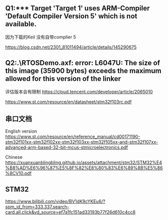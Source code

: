



## Q1:*** Target 'Target 1' uses ARM-Compiler 'Default Compiler Version 5' which is not available.

因为下载的Keil 没有自带complier 5

https://blog.csdn.net/2301_81011494/article/details/145290675


## Q2:.\RTOSDemo.axf: error: L6047U: The size of this image (35900 bytes) exceeds the maximum allowed for this version of the linker

评估版本会有限制
https://cloud.tencent.com/developer/article/2065010



https://www.st.com/resource/en/datasheet/stm32f103rc.pdf


## 串口文档
English version
https://www.st.com/resource/en/reference_manual/cd00171190-stm32f101xx-stm32f102xx-stm32f103xx-stm32f105xx-and-stm32f107xx-advanced-arm-based-32-bit-mcus-stmicroelectronics.pdf

Chinese
https://xuanxuanblingbling.github.io/assets/attachment/stm32/STM32%E4%B8%AD%E6%96%87%E5%8F%82%E8%80%83%E6%89%8B%E5%86%8CV10.pdf


## STM32
https://www.bilibili.com/video/BV1dK9cYKEu6/?spm_id_from=333.337.search-card.all.click&vd_source=ef7a1fc151ad33193b77f26d610c4cc8